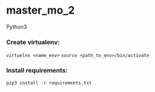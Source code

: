 # master_mo_2

Python3

### Create virtualenv:

``` virtuelnv <name_env> ```
``` source <path_to_env>/bin/activate ```

### Install requirements:

``` pip3 install -r requirements.txt ```